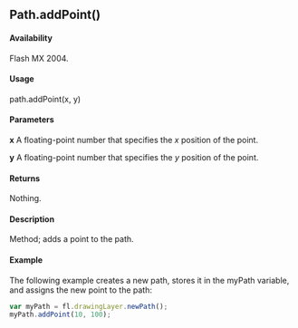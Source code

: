 ## Path.addPoint()

#### Availability

Flash MX 2004.

#### Usage

path.addPoint(x, y)

#### Parameters

**x**  A floating-point number that specifies the *x* position of the point.

**y**  A floating-point number that specifies the *y* position of the point.

#### Returns

Nothing.

#### Description

Method; adds a point to the path.

#### Example

The following example creates a new path, stores it in the myPath variable, and assigns the new point to the path:

```javascript
var myPath = fl.drawingLayer.newPath();
myPath.addPoint(10, 100);
```

